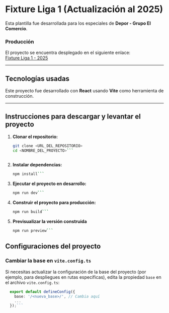 # Fixture Liga 1 (Actualización al 2025)

Esta plantilla fue desarrollada para los especiales de **Depor - Grupo El Comercio**.

### Producción
El proyecto se encuentra desplegado en el siguiente enlace:  
[Fixture Liga 1 - 2025](https://especiales.depor.com/fixture-liga-1-2025-peru-calendario-descarga-programacion-torneo-apertura-torneo-clausura-alianza-lima-universitario-cristal-y-mas-multimedia/index.html)

---

## Tecnologías usadas
Este proyecto fue desarrollado con **React** usando **Vite** como herramienta de construcción.

---

## Instrucciones para descargar y levantar el proyecto

1. **Clonar el repositorio:**
   ```bash
   git clone <URL_DEL_REPOSITORIO>
   cd <NOMBRE_DEL_PROYECTO>```
  
2. **Instalar dependencias:**
   ```bash
   npm install```
   
3. **Ejecutar el proyecto en desarrollo:**
   ```bash
   npm run dev```

4. **Construir el proyecto para producción:**
   ```bash
   npm run build```

5. **Previsualizar la versión construida**
   ```bash
   npm run preview```

## Configuraciones del proyecto

### Cambiar la base en `vite.config.ts`
Si necesitas actualizar la configuración de la base del proyecto (por ejemplo, para despliegues en rutas específicas), edita la propiedad `base` en el archivo `vite.config.ts`:
```typescript
  export default defineConfig({
    base: '/<nueva_base>/', // Cambia aquí
    ...
  });```



